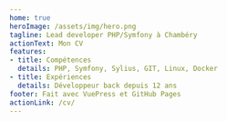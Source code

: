 ```yaml
---
home: true
heroImage: /assets/img/hero.png
tagline: Lead developer PHP/Symfony à Chambéry
actionText: Mon CV
features:
- title: Compétences
  details: PHP, Symfony, Sylius, GIT, Linux, Docker
- title: Expériences
  details: Développeur back depuis 12 ans
footer: Fait avec VuePress et GitHub Pages
actionLink: /cv/
---
```

